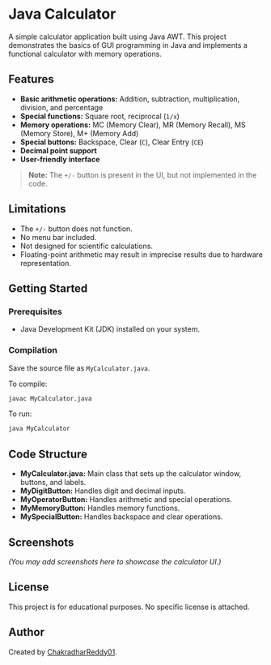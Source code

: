 # Java Calculator

A simple calculator application built using Java AWT. This project demonstrates the basics of GUI programming in Java and implements a functional calculator with memory operations.

## Features

- **Basic arithmetic operations:** Addition, subtraction, multiplication, division, and percentage
- **Special functions:** Square root, reciprocal (`1/x`)
- **Memory operations:** MC (Memory Clear), MR (Memory Recall), MS (Memory Store), M+ (Memory Add)
- **Special buttons:** Backspace, Clear (`C`), Clear Entry (`CE`)
- **Decimal point support**
- **User-friendly interface**

> **Note:** The `+/-` button is present in the UI, but not implemented in the code.

## Limitations

- The `+/-` button does not function.
- No menu bar included.
- Not designed for scientific calculations.
- Floating-point arithmetic may result in imprecise results due to hardware representation.

## Getting Started

### Prerequisites

- Java Development Kit (JDK) installed on your system.

### Compilation

Save the source file as `MyCalculator.java`.

To compile:

```bash
javac MyCalculator.java
```

To run:

```bash
java MyCalculator
```

## Code Structure

- **MyCalculator.java:** Main class that sets up the calculator window, buttons, and labels.
- **MyDigitButton:** Handles digit and decimal inputs.
- **MyOperatorButton:** Handles arithmetic and special operations.
- **MyMemoryButton:** Handles memory functions.
- **MySpecialButton:** Handles backspace and clear operations.

## Screenshots

*(You may add screenshots here to showcase the calculator UI.)*

## License

This project is for educational purposes. No specific license is attached.

## Author

Created by [ChakradharReddy01](https://github.com/ChakradharReddy01).
